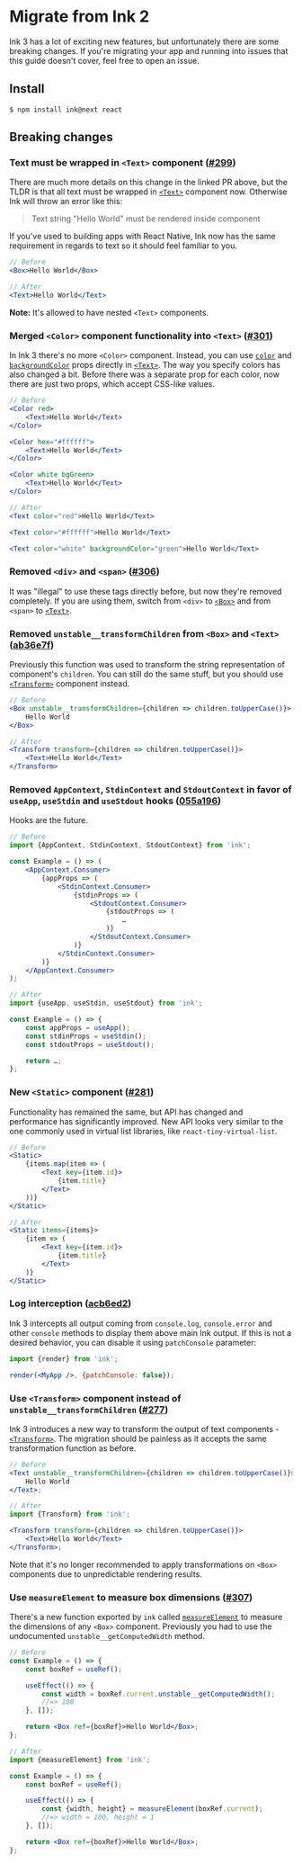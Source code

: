 # Migrate from Ink 2

Ink 3 has a lot of exciting new features, but unfortunately there are some breaking changes.
If you're migrating your app and running into issues that this guide doesn't cover, feel free to open an issue.

## Install

```
$ npm install ink@next react
```

## Breaking changes

### Text must be wrapped in `<Text>` component ([#299](https://github.com/vadimdemedes/ink/pull/299))

There are much more details on this change in the linked PR above, but the TLDR is that all text must be wrapped in [`<Text>`](https://github.com/vadimdemedes/ink/tree/0efbf248d98e680c266d96b624c56490ae280936#text) component now. Otherwise Ink will throw an error like this:

> Text string "Hello World" must be rendered inside <Text> component

If you've used to building apps with React Native, Ink now has the same requirement in regards to text so it should feel familiar to you.

```jsx
// Before
<Box>Hello World</Box>

// After
<Text>Hello World</Text>
```

**Note:** It's allowed to have nested `<Text>` components.

### Merged `<Color>` component functionality into `<Text>` ([#301](https://github.com/vadimdemedes/ink/pull/301))

In Ink 3 there's no more `<Color>` component. Instead, you can use [`color`](https://github.com/vadimdemedes/ink/tree/0efbf248d98e680c266d96b624c56490ae280936#color) and [`backgroundColor`](https://github.com/vadimdemedes/ink/tree/0efbf248d98e680c266d96b624c56490ae280936#backgroundcolor) props directly in [`<Text>`](https://github.com/vadimdemedes/ink/tree/0efbf248d98e680c266d96b624c56490ae280936#text). The way you specify colors has also changed a bit. Before there was a separate prop for each color, now there are just two props, which accept CSS-like values.

```jsx
// Before
<Color red>
	<Text>Hello World</Text>
</Color>

<Color hex="#ffffff">
	<Text>Hello World</Text>
</Color>

<Color white bgGreen>
	<Text>Hello World</Text>
</Color>

// After
<Text color="red">Hello World</Text>

<Text color="#ffffff">Hello World</Text>

<Text color="white" backgroundColor="green">Hello World</Text>
```

### Removed `<div>` and `<span>` ([#306](https://github.com/vadimdemedes/ink/pull/306))

It was "illegal" to use these tags directly before, but now they're removed completely. If you are using them, switch from `<div>` to [`<Box>`](https://github.com/vadimdemedes/ink/tree/0efbf248d98e680c266d96b624c56490ae280936#box) and from `<span>` to [`<Text>`](https://github.com/vadimdemedes/ink/tree/0efbf248d98e680c266d96b624c56490ae280936#text).

### Removed `unstable__transformChildren` from `<Box>` and `<Text>` ([ab36e7f](https://github.com/vadimdemedes/ink/commit/ab36e7f))

Previously this function was used to transform the string representation of component's `children`. You can still do the same stuff, but you should use [`<Transform>`](https://github.com/vadimdemedes/ink#transform) component instead.

```jsx
// Before
<Box unstable__transformChildren={children => children.toUpperCase()}>
	Hello World
</Box>

// After
<Transform transform={children => children.toUpperCase()}>
	<Text>Hello World</Text>
</Transform>
```

### Removed `AppContext`, `StdinContext` and `StdoutContext` in favor of `useApp`, `useStdin` and `useStdout` hooks ([055a196](https://github.com/vadimdemedes/ink/commit/055a196))

Hooks are the future.

```jsx
// Before
import {AppContext, StdinContext, StdoutContext} from 'ink';

const Example = () => (
	<AppContext.Consumer>
		{appProps => (
			<StdinContext.Consumer>
				{stdinProps => (
					<StdoutContext.Consumer>
						{stdoutProps => (
							…
						)}
					</StdoutContext.Consumer>
				)}
			</StdinContext.Consumer>
		)}
	</AppContext.Consumer>
);

// After
import {useApp, useStdin, useStdout} from 'ink';

const Example = () => {
	const appProps = useApp();
	const stdinProps = useStdin();
	const stdoutProps = useStdout();

	return …;
};
```

### New `<Static>` component ([#281](https://github.com/vadimdemedes/ink/pull/281))

Functionality has remained the same, but API has changed and performance has significantly improved. New API looks very similar to the one commonly used in virtual list libraries, like `react-tiny-virtual-list`.

```jsx
// Before
<Static>
	{items.map(item => (
		<Text key={item.id}>
			{item.title}
		</Text>
	))}
</Static>

// After
<Static items={items}>
	{item => (
		<Text key={item.id}>
			{item.title}
		</Text>
	)}
</Static>
```

### Log interception ([acb6ed2](https://github.com/vadimdemedes/ink/commit/acb6ed2))

Ink 3 intercepts all output coming from `console.log`, `console.error` and other `console` methods to display them above main Ink output.
If this is not a desired behavior, you can disable it using `patchConsole` parameter:

```jsx
import {render} from 'ink';

render(<MyApp />, {patchConsole: false});
```

### Use `<Transform>` component instead of `unstable__transformChildren` ([#277](https://github.com/vadimdemedes/ink/pull/277))

Ink 3 introduces a new way to transform the output of text components - [`<Transform>`](https://github.com/vadimdemedes/ink/tree/0efbf248d98e680c266d96b624c56490ae280936#transform).
The migration should be painless as it accepts the same transformation function as before.

```jsx
// Before
<Text unstable__transformChildren={children => children.toUpperCase()}>
	Hello World
</Text>;

// After
import {Transform} from 'ink';

<Transform transform={children => children.toUpperCase()}>
	<Text>Hello World</Text>
</Transform>;
```

Note that it's no longer recommended to apply transformations on `<Box>` components due to unpredictable rendering results.

### Use `measureElement` to measure box dimensions ([#307](https://github.com/vadimdemedes/ink/pull/307))

There's a new function exported by `ink` called [`measureElement`](https://github.com/vadimdemedes/ink/tree/0efbf248d98e680c266d96b624c56490ae280936#measureelementref) to measure the dimensions of any `<Box>` component.
Previously you had to use the undocumented `unstable__getComputedWidth` method.

```jsx
// Before
const Example = () => {
	const boxRef = useRef();

	useEffect(() => {
		const width = boxRef.current.unstable__getComputedWidth();
		//=> 100
	}, []);

	return <Box ref={boxRef}>Hello World</Box>;
};

// After
import {measureElement} from 'ink';

const Example = () => {
	const boxRef = useRef();

	useEffect(() => {
		const {width, height} = measureElement(boxRef.current);
		//=> width = 100, height = 1
	}, []);

	return <Box ref={boxRef}>Hello World</Box>;
};
```
